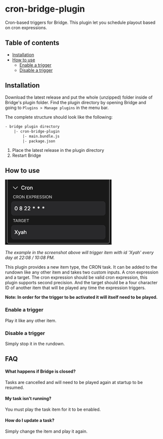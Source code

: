 # cron-bridge-plugin
Cron-based triggers for Bridge. This plugin let you schedule playout based on cron expressions.

## Table of contents
- [Installation](#installation)
- [How to use](#how-to-use)
  - [Enable a trigger](#enable-a-trigger)
  - [Disable a trigger](#disable-a-trigger)

## Installation
Download the latest release and put the whole (unzipped) folder inside of Bridge's plugin folder. Find the plugin directory by opening Bridge and going to `Plugins > Manage plugins` in the menu bar.

The complete structure should look like the following:
```
- bridge plugin directory
    |- cron-bridge-plugin
        |- main.bundle.js
        |- package.json
```

1. Place the latest release in the plugin directory
2. Restart Bridge

## How to use

<img src="./media/screenshot.png" width="350px" alt="Screenshot" />

*The example in the screenshot above will trigger item with id 'Xyah' every day at 22:08 / 10:08 PM.*

This plugin provides a new item type, the CRON task. It can be added to the rundown like any other item and takes two custom inputs. A cron expression and a target. The cron expression should be valid cron expression, this plugin supports second precision. And the target should be a four character ID of another item that will be played any time the expression triggers.

**Note: In order for the trigger to be activated it will itself need to be played.**

### Enable a trigger
Play it like any other item.

### Disable a trigger
Simply stop it in the rundown.

## FAQ

#### What happens if Bridge is closed?
Tasks are cancelled and will need to be played again at startup to be resumed.

#### My task isn't running?
You must play the task item for it to be enabled.

#### How do I update a task?
Simply change the item and play it again.
